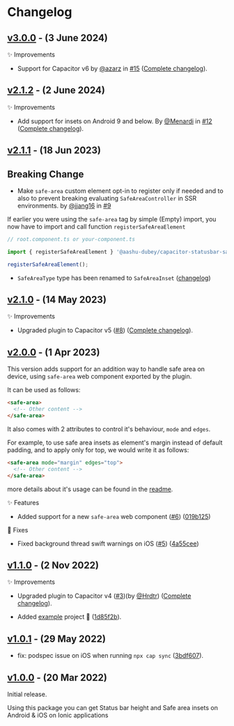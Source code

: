 # Changelog

## [v3.0.0](https://github.com/Aashu-Dubey/capacitor-statusbar-safe-area/compare/v2.1.2...v3.0.0) - (3 June 2024)

✨ Improvements

- Support for Capacitor v6 by [@azarz](https://github.com/azarz) in [#15](https://github.com/Aashu-Dubey/capacitor-statusbar-safe-area/pull/15) ([Complete changelog](https://github.com/Aashu-Dubey/capacitor-statusbar-safe-area/pull/15/files)).

## [v2.1.2](https://github.com/Aashu-Dubey/capacitor-statusbar-safe-area/compare/v2.1.1...v2.1.2) - (2 June 2024)

✨ Improvements

- Add support for insets on Android 9 and below. By [@Menardi](https://github.com/Menardi) in [#12](https://github.com/Aashu-Dubey/capacitor-statusbar-safe-area/pull/12) ([Complete changelog](https://github.com/Aashu-Dubey/capacitor-statusbar-safe-area/pull/12/files)).

## [v2.1.1](https://github.com/Aashu-Dubey/capacitor-statusbar-safe-area/compare/v2.1.0...v2.1.1) - (18 Jun 2023)

## Breaking Change

- Make `safe-area` custom element opt-in to register only if needed and to also to prevent breaking evaluating `SafeAreaController` in SSR environments. by [@jjang16](https://github.com/jjang16) in [#9](https://github.com/Aashu-Dubey/capacitor-statusbar-safe-area/pull/9)

If earlier you were using the `safe-area` tag by simple (Empty) import, you now have to import and call function `registerSafeAreaElement`

```js
// root.component.ts or your-component.ts

import { registerSafeAreaElement } '@aashu-dubey/capacitor-statusbar-safe-area';

registerSafeAreaElement();
```

- `SafeAreaType` type has been renamed to `SafeAreaInset` ([changelog](https://github.com/Aashu-Dubey/capacitor-statusbar-safe-area/compare/08404be...e181a2e))

## [v2.1.0](https://github.com/Aashu-Dubey/capacitor-statusbar-safe-area/compare/v2.0.0...v2.1.0) - (14 May 2023)

✨ Improvements

- Upgraded plugin to Capacitor v5 ([#8](https://github.com/Aashu-Dubey/capacitor-statusbar-safe-area/pull/8)) ([Complete changelog](https://github.com/Aashu-Dubey/capacitor-statusbar-safe-area/pull/8/files)).

## [v2.0.0](https://github.com/Aashu-Dubey/capacitor-statusbar-safe-area/compare/v1.1.0...v2.0.0) - (1 Apr 2023)

This version adds support for an addition way to handle safe area on device, using `safe-area` web component exported by the plugin.

It can be used as follows:

```html
<safe-area>
  <!-- Other content -->
</safe-area>
```

It also comes with 2 attributes to control it's behaviour, `mode` and `edges`.

For example, to use safe area insets as element's margin instead of default padding, and to apply only for top, we would write it as follows:

```html
<safe-area mode="margin" edges="top">
  <!-- Other content -->
</safe-area>
```

more details about it's usage can be found in the [readme](https://github.com/Aashu-Dubey/capacitor-statusbar-safe-area#html-tag).

✨ Features

- Added support for a new `safe-area` web component ([#6](https://github.com/Aashu-Dubey/capacitor-statusbar-safe-area/pull/6)) ([019b125](https://github.com/Aashu-Dubey/capacitor-statusbar-safe-area/commit/019b1250a7658c6d8c7c5ad6108018943793c498))

🐛 Fixes

- Fixed background thread swift warnings on iOS ([#5](https://github.com/Aashu-Dubey/capacitor-statusbar-safe-area/pull/5)) ([4a55cee](https://github.com/Aashu-Dubey/capacitor-statusbar-safe-area/commit/4a55cee1f022d99de64426baa625d60fd5768600))

## [v1.1.0](https://github.com/Aashu-Dubey/capacitor-statusbar-safe-area/compare/v1.0.1...v1.1.0) - (2 Nov 2022)

✨ Improvements

- Upgraded plugin to Capacitor v4 ([#3](https://github.com/Aashu-Dubey/capacitor-statusbar-safe-area/pull/3))(by [@Hrdtr](https://github.com/Hrdtr)) ([Complete changelog](https://github.com/Aashu-Dubey/capacitor-statusbar-safe-area/compare/v1.0.1...1d85f2b)).

- Added [example](https://github.com/Aashu-Dubey/capacitor-statusbar-safe-area/tree/main/example) project 📱 ([1d85f2b](https://github.com/Aashu-Dubey/capacitor-statusbar-safe-area/commit/1d85f2be317e8f3e23861f7644bdc3fa32a82f7a)).

## [v1.0.1](https://github.com/Aashu-Dubey/capacitor-statusbar-safe-area/compare/v1.0.0...v1.0.1) - (29 May 2022)

- fix: podspec issue on iOS when running `npx cap sync` ([3bdf607](https://github.com/Aashu-Dubey/capacitor-statusbar-safe-area/commit/3bdf607b14a54121abcdc768aaa76b74a8a67876)).

## [v1.0.0](https://github.com/Aashu-Dubey/capacitor-statusbar-safe-area/tree/v1.0.0) - (20 Mar 2022)

Initial release.

Using this package you can get Status bar height and Safe area insets on Android & iOS on Ionic applications
